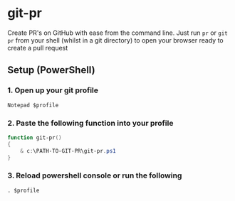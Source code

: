 # git-pr

Create PR's on GitHub with ease from the command line. Just run
`pr` 
or `git pr`
from your shell (whilst in a git directory) to open your browser ready to create a pull request

## Setup (PowerShell)

### 1. Open up your git profile

`Notepad $profile`

### 2. Paste the following function into your profile

``` PowerShell
function git-pr()
{
    & c:\PATH-TO-GIT-PR\git-pr.ps1
}
```

### 3. Reload powershell console or run the following

`. $profile`
